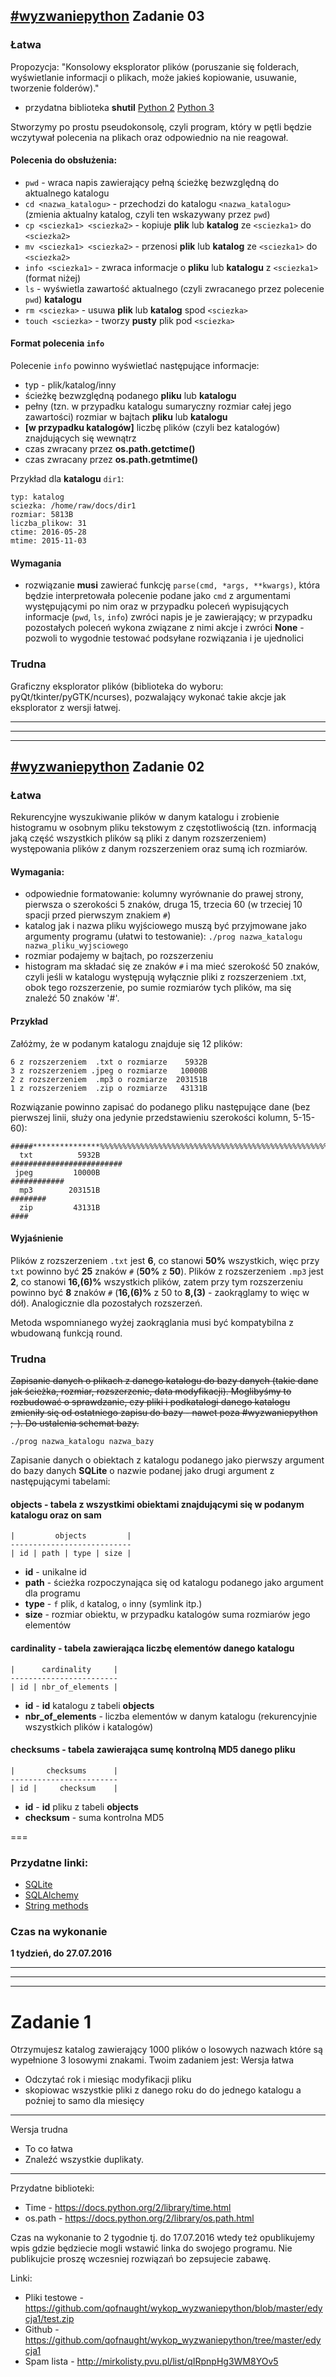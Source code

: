 ## [\#wyzwaniepython](http://www.wykop.pl/tag/wyzwaniepython/) Zadanie 03

### Łatwa
Propozycja:
"Konsolowy eksplorator plików (poruszanie się folderach,
wyświetlanie informacji o plikach, może jakieś kopiowanie, usuwanie,
tworzenie folderów)."

* przydatna biblioteka **shutil** [Python 2](https://docs.python.org/2.7/library/shutil.html) 
[Python 3](https://docs.python.org/3/library/shutil.html)

Stworzymy po prostu pseudokonsolę, czyli program, który w pętli będzie wczytywał polecenia
na plikach oraz odpowiednio na nie reagował.

#### Polecenia do obsłużenia:
 - `pwd` - wraca napis zawierający pełną ścieżkę bezwzględną do aktualnego katalogu
 - `cd <nazwa_katalogu>` - przechodzi do katalogu `<nazwa_katalogu>` (zmienia aktualny katalog,
czyli ten wskazywany przez `pwd`)
 - `cp <sciezka1> <sciezka2>` - kopiuje **plik** lub **katalog** ze `<sciezka1>` do `<sciezka2>`
 - `mv <sciezka1> <sciezka2>` - przenosi **plik** lub **katalog** ze `<sciezka1>` do `<sciezka2>`
 - `info <sciezka1>` - zwraca informacje o **pliku** lub **katalogu** z `<sciezka1>` (format niżej)
 - `ls` - wyświetla zawartość aktualnego (czyli zwracanego przez polecenie `pwd`) **katalogu**
 - `rm <sciezka>` - usuwa **plik** lub **katalog** spod `<sciezka>`
 - `touch <sciezka>` - tworzy **pusty** plik pod `<sciezka>`

#### Format polecenia `info`
Polecenie `info` powinno wyświetlać następujące informacje:
* typ - plik/katalog/inny
* ścieżkę bezwzględną podanego **pliku** lub **katalogu**
* pełny (tzn. w przypadku katalogu sumaryczny rozmiar całej jego zawartości) rozmiar w bajtach **pliku** lub **katalogu**
* **[w przypadku katalogów]** liczbę plików (czyli bez katalogów) znajdujących się wewnątrz
* czas zwracany przez **os.path.getctime()**
* czas zwracany przez **os.path.getmtime()**


Przykład dla **katalogu** `dir1`:
```
typ: katalog
sciezka: /home/raw/docs/dir1
rozmiar: 5813B
liczba_plikow: 31
ctime: 2016-05-28
mtime: 2015-11-03
```

#### Wymagania
 * rozwiązanie **musi** zawierać funkcję `parse(cmd, *args, **kwargs)`, która będzie interpretowała polecenie podane jako `cmd`
   z argumentami występującymi po nim oraz w przypadku poleceń wypisujących informacje (`pwd`, `ls`, `info`) zwróci napis je
   je zawierający; w przypadku pozostałych poleceń wykona związane z nimi akcje i zwróci **None** - pozwoli to wygodnie
   testować podsyłane rozwiązania i je ujednolici

### Trudna
Graficzny eksplorator plików (biblioteka do wyboru: pyQt/tkinter/pyGTK/ncurses), pozwalający wykonać takie akcje jak
eksplorator z wersji łatwej.

___

___

___


## [\#wyzwaniepython](http://www.wykop.pl/tag/wyzwaniepython/) Zadanie 02

### Łatwa
Rekurencyjne wyszukiwanie plików w danym katalogu i zrobienie histogramu w
osobnym pliku tekstowym z częstotliwością (tzn. informacją jaką część
wszystkich plików są pliki z danym rozszerzeniem) występowania plików z danym
rozszerzeniem oraz sumą ich rozmiarów.

#### Wymagania:
 - odpowiednie formatowanie: kolumny wyrównanie do prawej strony, pierwsza
   o szerokości 5 znaków, druga 15, trzecia 60 (w trzeciej 10 spacji przed
   pierwszym znakiem `#`)
 - katalog jak i nazwa pliku wyjściowego muszą być przyjmowane jako
   argumenty programu (ułatwi to testowanie):
       `./prog nazwa_katalogu nazwa_pliku_wyjsciowego`
 - rozmiar podajemy w bajtach, po rozszerzeniu
 - histogram ma składać się ze znaków `#` i ma mieć szerokość 50 znaków,
   czyli jeśli w katalogu występują wyłącznie pliki z rozszerzeniem .txt,
   obok tego rozszerzenie, po sumie rozmiarów tych plików, ma się znaleźć
   50 znaków '#'.

#### Przykład
Załóżmy, że w podanym katalogu znajduje się 12 plików:
```
6 z rozszerzeniem  .txt o rozmiarze    5932B
3 z rozszerzeniem .jpeg o rozmiarze   10000B
2 z rozszerzeniem  .mp3 o rozmiarze  203151B
1 z rozszerzeniem  .zip o rozmiarze   43131B
```

Rozwiązanie powinno zapisać do podanego pliku następujące dane (bez pierwszej
linii, służy ona jedynie przedstawieniu szerokości kolumn, 5-15-60):

```
#####***************%%%%%%%%%%%%%%%%%%%%%%%%%%%%%%%%%%%%%%%%%%%%%%%%%%%%%%%%%%%%
  txt          5932B                                   #########################
 jpeg         10000B                                                ############
  mp3        203151B                                                    ########
  zip         43131B                                                        ####
```

#### Wyjaśnienie
Plików z rozszerzeniem `.txt` jest **6**, co stanowi **50%** wszystkich, więc przy `txt`
powinno być **25** znaków `#` (**50%** z **50**). Plików z rozszerzeniem `.mp3` jest **2**, co
stanowi **16,(6)%** wszystkich plików, zatem przy tym rozszerzeniu powinno być **8**
znaków `#` (**16,(6)%** z 50 to **8,(3)** - zaokrąglamy to więc w dół). Analogicznie dla
pozostałych rozszerzeń.

Metoda wspomnianego wyżej zaokrąglania musi być kompatybilna z wbudowaną funkcją round.

### Trudna
~~Zapisanie danych o plikach z danego katalogu do bazy danych (takie dane jak
ścieżka, rozmiar, rozszerzenie, data modyfikacji). Moglibyśmy to rozbudować o
sprawdzanie, czy pliki i podkatalogi danego katalogu zmieniły się od ostatniego
zapisu do bazy - nawet poza #wyzwaniepython ;-). Do ustalenia schemat bazy.~~

  `./prog nazwa_katalogu nazwa_bazy`

Zapisanie danych o obiektach z katalogu podanego jako pierwszy argument do bazy
danych **SQLite** o nazwie podanej jako drugi argument z następującymi tabelami:

#### objects - tabela z wszystkimi obiektami znajdującymi się w podanym katalogu oraz on sam
```
|         objects         |
---------------------------
| id | path | type | size |
```
* **id** - unikalne id
* **path** - ścieżka rozpoczynająca się od katalogu podanego jako argument dla programu
* **type** - `f` plik, `d` katalog, `o` inny (symlink itp.)
* **size** - rozmiar obiektu, w przypadku katalogów suma rozmiarów jego elementów

#### cardinality - tabela zawierająca liczbę elementów danego katalogu
```
|      cardinality     |
------------------------
| id | nbr_of_elements |
```
* **id** - **id** katalogu z tabeli **objects**
* **nbr_of_elements** - liczba elementów w danym katalogu (rekurencyjnie wszystkich plików i katalogów)

#### checksums - tabela zawierająca sumę kontrolną MD5 danego pliku
```
|       checksums      |
------------------------
| id |     checksum    |
```
* **id** - **id** pliku z tabeli **objects**
* **checksum** - suma kontrolna MD5

===

### Przydatne linki:
* [SQLite](https://www.sqlite.org/)
* [SQLAlchemy](http://www.sqlalchemy.org/)
* [String methods](https://docs.python.org/3/library/stdtypes.html#string-methods)

### Czas na wykonanie
**1 tydzień, do 27.07.2016**

___

___

___



Zadanie 1
========================

Otrzymujesz katalog zawierający 1000 plików o losowych nazwach które są wypełnione 3 losowymi znakami. Twoim zadaniem jest:
Wersja łatwa

- Odczytać rok i miesiąc modyfikacji pliku
- skopiowac wszystkie pliki z danego roku do do jednego katalogu a poźniej to samo dla miesięcy

___

Wersja trudna

- To co łatwa
- Znaleźć wszystkie duplikaty.

___

Przydatne biblioteki:

* Time - https://docs.python.org/2/library/time.html
* os.path - https://docs.python.org/2/library/os.path.html

Czas na wykonanie to 2 tygodnie tj. do 17.07.2016 wtedy też opublikujemy wpis gdzie będziecie mogli wstawić linka do swojego programu. Nie publikujcie proszę wczesniej rozwiązań bo zepsujecie zabawę.

Linki:

* Pliki testowe - https://github.com/qofnaught/wykop_wyzwaniepython/blob/master/edycja1/test.zip
* Github - https://github.com/qofnaught/wykop_wyzwaniepython/tree/master/edycja1
* Spam lista - http://mirkolisty.pvu.pl/list/qIRpnpHg3WM8YOv5
